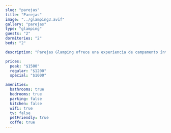 ```yaml
---
slug: "parejas"
title: "Parejas"
image: "../glamping3.avif"
gallery: "parejas"
type: "glamping"
guests: "2"
dormitories: "2"
beds: "2"

description: "Parejas Glamping ofrece una experiencia de campamento íntima y lujosa para parejas que buscan conectarse con la naturaleza. Rodeado de exuberante vegetación y con una cama acogedora, este lugar de glamping es perfecto para una escapada romántica mientras disfrutan de la belleza de Playa Blanca."

prices:
  peak: "$1500"
  regular: "$1200"
  special: "$1000"

amenities:
  bathrooms: true
  bedrooms: true
  parking: false
  kitchen: false
  wifi: true
  tv: false
  petFriendly: true
  coffe: true
---
```

